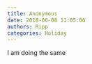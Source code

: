 ```yaml
---
title: Anonymous
date: 2018-06-08 11:05:06
authors: Ripp
categories: Holiday
---
```


 I am doing the same